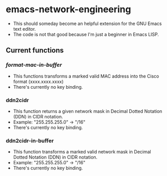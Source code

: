 # emacs-network-engineering
- This should someday become an helpful extension for the GNU Emacs text editor.
- The code is not that good because I'm just a beginner in Emacs LISP.

## Current functions
### *format-mac-in-buffer*
- This functions transforms a marked valid MAC address into the Cisco format (xxxx.xxxx.xxxx)
- There's currently no key binding.

### **ddn2cidr**
- This function returns a given network mask in Decimal Dotted Notation (DDN) in CIDR notation.
- Example: "255.255.255.0" -> "/16"
- There's currently no key binding.

### **ddn2cidr-in-buffer**
- This function transforms a marked valid network mask in Decimal Dotted Notation (DDN) in CIDR notation.
- Example: "255.255.255.0" -> "/16"
- There's currently no key binding.
